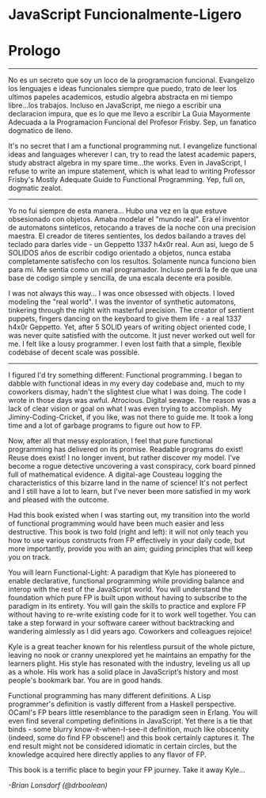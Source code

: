 # JavaScript Funcionalmente-Ligero
# Prologo

-------------

No es un secreto que soy un loco de la programacion funcional. Evangelizo los lenguajes e ideas funcionales siempre que puedo, trato de leer los ultimos papeles academicos, estudio algebra abstracta en mi tiempo libre...los trabajos. Incluso en JavaScript, me niego a escribir una declaracion impura, que es lo que me llevo a escribir La Guia Mayormente Adecuada a la Programacion Funcional del Profesor Frisby. Sep, un fanatico dogmatico de lleno.

It's no secret that I am a functional programming nut. I evangelize functional ideas and languages wherever I can, try to read the latest academic papers, study abstract algebra in my spare time…the works. Even in JavaScript, I refuse to write an impure statement, which is what lead to writing Professor Frisby's Mostly Adequate Guide to Functional Programming. Yep, full on, dogmatic zealot.

-------------

Yo no fui siempre de esta manera... Hubo una vez en la que estuve obsesionado con objetos. Amaba modelar el "mundo real". Era el inventor de automatons sinteticos, retocando a traves de la noche con una precision maestra. El creador de titeres sentientes, los dedos bailando a traves del teclado para darles vide - un Geppetto 1337 h4x0r real. Aun asi, luego de 5 SOLIDOS años de escribir codigo orientado a objetos, nunca estaba completamente satisfecho con los resultos. Solamente nunca funciono bien para mi. Me sentia como un mal programador. Incluso perdi la fe de que una base de codigo simple y sencilla, de una escala decente era posible.

I was not always this way… I was once obsessed with objects. I loved modeling the "real world". I was the inventor of synthetic automatons, tinkering through the night with masterful precision. The creator of sentient puppets, fingers dancing on the keyboard to give them life - a real 1337 h4x0r Geppetto. Yet, after 5 SOLID years of writing object oriented code, I was never quite satisfied with the outcome. It just never worked out well for me. I felt like a lousy programmer. I even lost faith that a simple, flexible codebase of decent scale was possible.

-------------

I figured I'd try something different: Functional programming. I began to dabble with functional ideas in my every day codebase and, much to my coworkers dismay, hadn't the slightest clue what I was doing. The code I wrote in those days was awful. Atrocious. Digital sewage. The reason was a lack of clear vision or goal on what I was even trying to accomplish. My Jiminy-Coding-Cricket, if you like, was not there to guide me. It took a long time and a lot of garbage programs to figure out how to FP.

Now, after all that messy exploration, I feel that pure functional programming has delivered on its promise. Readable programs do exist! Reuse does exist! I no longer invent, but rather discover my model. I've become a rogue detective uncovering a vast conspiracy, cork board pinned full of mathematical evidence. A digital-age Cousteau logging the characteristics of this bizarre land in the name of science! It's not perfect and I still have a lot to learn, but I've never been more satisfied in my work and pleased with the outcome.

Had this book existed when I was starting out, my transition into the world of functional programming would have been much easier and less destructive. This book is two fold (right and left): it will not only teach you how to use various constructs from FP effectively in your daily code, but more importantly, provide you with an aim; guiding principles that will keep you on track.

You will learn Functional-Light: A paradigm that Kyle has pioneered to enable declarative, functional programming while providing balance and interop with the rest of the JavaScript world. You will understand the foundation which pure FP is built upon without having to subscribe to the paradigm in its entirety. You will gain the skills to practice and explore FP without having to re-write existing code for it to work well together. You can take a step forward in your software career without backtracking and wandering aimlessly as I did years ago. Coworkers and colleagues rejoice!

Kyle is a great teacher known for his relentless pursuit of the whole picture, leaving no nook or cranny unexplored yet he maintains an empathy for the learners plight. His style has resonated with the industry, leveling us all up as a whole. His work has a solid place in JavaScript’s history and most people's bookmark bar. You are in good hands.

Functional programming has many different definitions. A Lisp programmer's definition is vastly different from a Haskell perspective. OCaml's FP bears little resemblance to the paradigm seen in Erlang. You will even find several competing definitions in JavaScript. Yet there is a tie that binds - some blurry know-it-when-I-see-it definition, much like obscenity (indeed, some do find FP obscene!) and this book certainly captures it. The end result might not be considered idiomatic in certain circles, but the knowledge acquired here directly applies to any flavor of FP.

This book is a terrific place to begin your FP journey. Take it away Kyle...

*-Brian Lonsdorf (@drboolean)*

